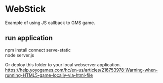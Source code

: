 # WebStick

Example of using JS callback to GMS game.

## run application
npm install connect serve-static  
node server.js

Or deploy this folder to your local webserver application.  
https://help.yoyogames.com/hc/en-us/articles/216753978-Warning-when-running-HTML5-game-locally-via-html-file